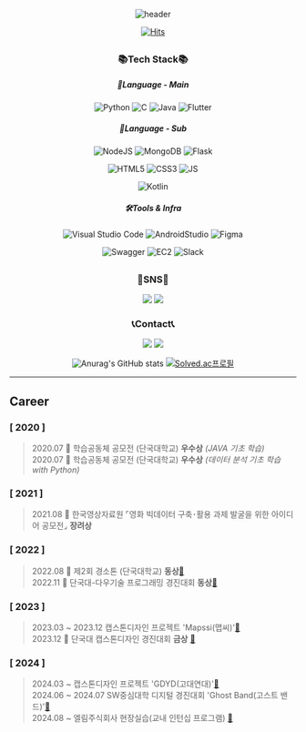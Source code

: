 <div align="center">
  
  ![header](https://capsule-render.vercel.app/api?type=waving&color=timeAuto&height=300&section=header&text=Se%20Jun&fontSize=90)
  
  [![Hits](https://hits.seeyoufarm.com/api/count/incr/badge.svg?url=https%3A%2F%2Fgithub.com%2FWaRoong2&count_bg=%2327364B&title_bg=%235F7D82&icon=&icon_color=%23FFFFFF&title=hits&edge_flat=false)]([https://hits.seeyoufarm.com](https://github.com/WaRoong2))
  
  
  ##
  ### 📚Tech Stack📚
  ##### 🌝Language - Main
  ![Python](https://img.shields.io/badge/python-3670A0?style=for-the-badge&logo=python&logoColor=ffdd54)
  ![C](https://img.shields.io/badge/c-%2300599C.svg?style=for-the-badge&logo=c&logoColor=white)
  ![Java](https://img.shields.io/badge/java-%23ED8B00.svg?style=for-the-badge&logo=java&logoColor=white)
  ![Flutter](https://img.shields.io/badge/flutter-02569B.svg?style=for-the-badge&logo=flutter&logoColor=white)

  ##### 🌛Language - Sub
  ![NodeJS](https://img.shields.io/badge/NodeJS-F7DF1E.svg?style=for-the-badge&logo=node.js&logoColor=white)
  ![MongoDB](https://img.shields.io/badge/MongoDB-47A248.svg?style=for-the-badge&logo=mongodb&logoColor=white)
  ![Flask](https://img.shields.io/badge/Flask-000000.svg?style=for-the-badge&logo=flask&logoColor=white)

  ![HTML5](https://img.shields.io/badge/html5-%23E34F26.svg?style=for-the-badge&logo=html5&logoColor=white)
  ![CSS3](https://img.shields.io/badge/css3-%231572B6.svg?style=for-the-badge&logo=css3&logoColor=white)
  ![JS](https://img.shields.io/badge/JavaScript-F7DF1E.svg?style=for-the-badge&logo=javascript&logoColor=white)
  
  ![Kotlin](https://img.shields.io/badge/kotlin-7F52FF.svg?style=for-the-badge&logo=kotlin&logoColor=white)

  ##### 🛠Tools & Infra
  ![Visual Studio Code](https://img.shields.io/badge/VSC-007ACC.svg?style=for-the-badge&logo=Visual%20Studio%20Code&logoColor=white)
  ![AndroidStudio](https://img.shields.io/badge/androidstudio-3DDC84.svg?style=for-the-badge&logo=androidstudio&logoColor=white)
  ![Figma](https://img.shields.io/badge/figma-F24E1E.svg?style=for-the-badge&logo=figma&logoColor=white)
  
  ![Swagger](https://img.shields.io/badge/swagger-85EA2D.svg?style=for-the-badge&logo=swagger&logoColor=black)
  ![EC2](https://img.shields.io/badge/aws_ec2-FF9900.svg?style=for-the-badge&logo=amazonec2&logoColor=black)
  ![Slack](https://img.shields.io/badge/slack-4A154B.svg?style=for-the-badge&logo=slack&logoColor=white)
  
  
  ##
  ### 🐾SNS🐾
  <a href="https://blog.naver.com/waroong2" target="_blank"><img src="https://img.shields.io/badge/diary-03C75A?style=for-the-badge&logo=naver&logoColor=white"/></a>
  <a href="https://three-jun.tistory.com/" target="_blank"><img src="https://img.shields.io/badge/tech-000000?style=for-the-badge&logo=tistory&logoColor=white"/></a>

  
  ### 📞Contact📞
  <a href="" target="_blank"><img src="https://img.shields.io/badge/lsj1137@naver.com-03C75A?style=for-the-badge&logo=naver&logoColor=white"/></a>
  <a href="" target="_blank"><img src="https://img.shields.io/badge/lsj1137jsl@gmail.com-EA4335?style=for-the-badge&logo=gmail&logoColor=white"/></a>
  
  ![Anurag's GitHub stats](https://github-readme-stats.vercel.app/api?username=lsj1137&show_icons=true&theme=transparent)
  [![Solved.ac프로필](http://mazassumnida.wtf/api/v2/generate_badge?boj=lsj1137)](https://solved.ac/lsj1137)

  
</div>

---
## Career
### [ 2020 ]  
>2020.07  🥈 학습공동체 공모전 (단국대학교) **우수상** *(JAVA 기초 학습)*    
>2020.07  🥈 학습공동체 공모전 (단국대학교) **우수상** *(데이터 분석 기초 학습 with Python)*  
### [ 2021 ]  
>2021.08  🥉 한국영상자료원 ⌜영화 빅데이터 구축･활용 과제 발굴을 위한 아이디어 공모전⌟ **장려상**     
### [ 2022 ]  
>2022.08 🥉 제2회 경소톤 (단국대학교) **동상**[🔗](https://github.com/kimyeonhong00/dorazy)   
>2022.11 🥉 단국대-다우기술 프로그래밍 경진대회 **동상**[🔗](https://github.com/WaRoong2/DKU_DowTech_2022)
### [ 2023 ]
>2023.03 ~ 2023.12 캡스톤디자인 프로젝트 'Mapssi(맵씨)'[🔗](https://github.com/WaRoong2/Mapssi)  
>2023.12 🥇 단국대 캡스톤디자인 경진대회 **금상** [🔗](https://github.com/WaRoong2/Mapssi)
### [ 2024 ]
>2024.03 ~  캡스톤디자인 프로젝트 'GDYD(고대연대)'[🔗]()  
>2024.06 ~ 2024.07 SW중심대학 디지털 경진대회 'Ghost Band(고스트 밴드)'[🔗](https://github.com/lsj1137/GhostBand)  
>2024.08 ~ 엘림주식회사 현장실습(교내 인턴십 프로그램) [🔗](https://www.elimsafety.com)  
